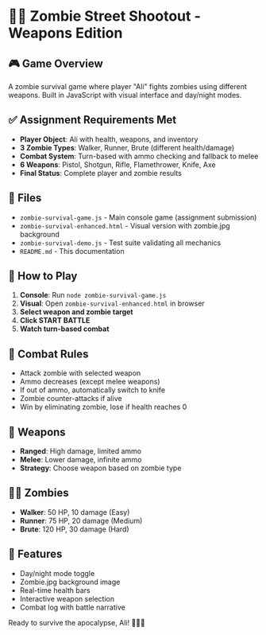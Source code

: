 # 🧟‍♂️ Zombie Street Shootout - Weapons Edition

## 🎮 Game Overview
A zombie survival game where player "Ali" fights zombies using different weapons. Built in JavaScript with visual interface and day/night modes.

## ✅ Assignment Requirements Met
- **Player Object**: Ali with health, weapons, and inventory
- **3 Zombie Types**: Walker, Runner, Brute (different health/damage)
- **Combat System**: Turn-based with ammo checking and fallback to melee
- **6 Weapons**: Pistol, Shotgun, Rifle, Flamethrower, Knife, Axe
- **Final Status**: Complete player and zombie results

## 📁 Files
- `zombie-survival-game.js` - Main console game (assignment submission)
- `zombie-survival-enhanced.html` - Visual version with zombie.jpg background
- `zombie-survival-demo.js` - Test suite validating all mechanics
- `README.md` - This documentation

## 🚀 How to Play
1. **Console**: Run `node zombie-survival-game.js`
2. **Visual**: Open `zombie-survival-enhanced.html` in browser
3. **Select weapon and zombie target**
4. **Click START BATTLE**
5. **Watch turn-based combat**

## 🎯 Combat Rules
- Attack zombie with selected weapon
- Ammo decreases (except melee weapons)
- If out of ammo, automatically switch to knife
- Zombie counter-attacks if alive
- Win by eliminating zombie, lose if health reaches 0

## 🔫 Weapons
- **Ranged**: High damage, limited ammo
- **Melee**: Lower damage, infinite ammo
- **Strategy**: Choose weapon based on zombie type

## 🧟‍♂️ Zombies
- **Walker**: 50 HP, 10 damage (Easy)
- **Runner**: 75 HP, 20 damage (Medium)  
- **Brute**: 120 HP, 30 damage (Hard)

## 🌙 Features
- Day/night mode toggle
- Zombie.jpg background image
- Real-time health bars
- Interactive weapon selection
- Combat log with battle narrative

Ready to survive the apocalypse, Ali! 🧟‍♂️💀
